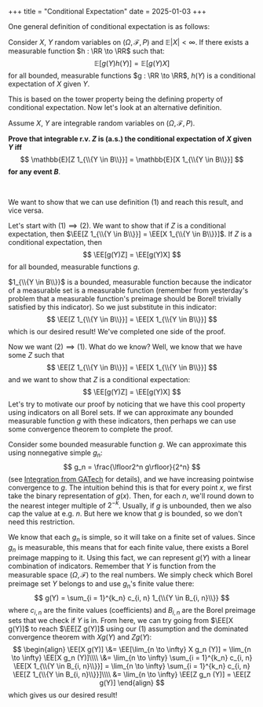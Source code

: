 +++
title = "Conditional Expectation"
date = 2025-01-03
+++

One general definition of conditional expectation is as follows:

Consider $X$, $Y$ random variables on $(\Omega, \mathcal{F}, P)$
and $\mathbb{E}|X| < \infty$. If there exists a measurable function
$h : \RR \to \RR$ such that:
$$
\mathbb{E}[g(Y)h(Y)] = \mathbb{E}[g(Y)X]
$$
for all bounded, measurable functions $g : \RR \to \RR$,
$h(Y)$ is a conditional expectation of $X$ given $Y$.

This is based on the tower property being the defining property of
conditional expectation. Now let's look at an alternative definition.

Assume $X$, $Y$ are integrable random variables on $(\Omega, \mathcal{F}, P)$.

**Prove that integrable r.v. $Z$ is (a.s.) the conditional expectation of $X$ given $Y$ iff**
$$
\mathbb{E}[Z 1_{\\{Y \in B\\}}] = \mathbb{E}[X 1_{\\{Y \in B\\}}]
$$
**for any event $B$**.

<br/>

We want to show that we can use definition (1) and reach this result, and vice versa.

Let's start with $(1) \implies (2)$. We want to show that if $Z$ is
a conditional expectation, then $\EE[Z 1_{\\{Y \in B\\}}] = \EE[X 1_{\\{Y \in B\\}}]$.
If $Z$ is a conditional expectation, then
$$
\EE[g(Y)Z] = \EE[g(Y)X]
$$
for all bounded, measurable functions $g$.

$1_{\\{Y \in B\\}}$ is a bounded, measurable function because the indicator
of a measurable set is a measurable function (remember from yesterday's problem
that a measurable function's preimage should be Borel! trivially satisfied
by this indicator). So we just substitute in this indicator:
$$
\EE[Z 1_{\\{Y \in B\\}}] = \EE[X 1_{\\{Y \in B\\}}]
$$
which is our desired result! We've completed one side of the proof.

Now we want $(2) \implies (1)$. What do we know? Well, we know that we have
some $Z$ such that
$$
\EE[Z 1_{\\{Y \in B\\}}] = \EE[X 1_{\\{Y \in B\\}}]
$$
and we want to show that $Z$ is a conditional expectation:
$$
\EE[g(Y)Z] = \EE[g(Y)X]
$$
Let's try to motivate our proof by noticing that we have this
cool property using indicators on all Borel sets. If we can
approximate any bounded measurable function $g$ with
these indicators, then perhaps we can use some convergence
theorem to complete the proof.

Consider some bounded measurable function $g$. We can approximate
this using nonnegative simple $g_n$:
$$
g_n = \frac{\lfloor2^n g\rfloor}{2^n}
$$
(see [Integration from GATech](https://heil.math.gatech.edu/6337/spring11/section4.1.pdf) for
details), and we have increasing pointwise convergence to $g$. The intuition behind
this is that for every point $x$, we first take the binary representation of $g(x)$.
Then, for each $n$, we'll round down to the nearest integer multiple of $2^{-k}$. Usually,
if $g$ is unbounded, then we also cap the value at e.g. $n$. But here we know that $g$ is
bounded, so we don't need this restriction.

We know that each $g_n$ is simple, so it will take on a finite set of values. Since $g_n$
is measurable, this means that for each finite value, there exists a Borel preimage mapping to it.
Using this fact, we can represent $g(Y)$ with a linear combination of indicators. Remember that
$Y$ is function from the measurable space $(\Omega, \mathcal{F})$ to the real numbers.
We simply check which Borel preimage set $Y$ belongs to and use $g_n$'s finite value there:
$$
g(Y) = \sum_{i = 1}^{k_n} c_{i, n} 1_{\\{Y \in B_{i, n}\\}}
$$
where $c_{i, n}$ are the finite values (coefficients) and $B_{i, n}$ are the Borel
preimage sets that we check if $Y$ is in. From here, we can try going from
$\EE[X g(Y)]$ to reach $\EE[Z g(Y)]$ using our $(1)$ assumption and
the dominated convergence theorem with $X g(Y)$ and $Z g(Y)$:
$$
\begin{align}
\EE[X g(Y)] \&= \EE[\lim_{n \to \infty} X g_n (Y)] = \lim_{n \to \infty} \EE[X g_n (Y)]\\\\
\&= \lim_{n \to \infty} \sum_{i = 1}^{k_n} c_{i, n} \EE[X 1_{\\{Y \in B_{i, n}\\}}]
= \lim_{n \to \infty} \sum_{i = 1}^{k_n} c_{i, n} \EE[Z 1_{\\{Y \in B_{i, n}\\}}]\\\\
&= \lim_{n \to \infty} \EE[Z g_n (Y)] = \EE[Z g(Y)]
\end{align}
$$
which gives us our desired result!
